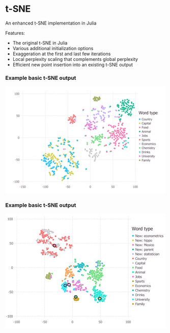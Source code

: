 # t-SNE
An enhanced t-SNE implementation in Julia

Features: 
- The original t-SNE in Julia
- Various additional initialization options 
- Exaggeration at the first and last few iterations
- Local perplexity scaling that complements global perplexity
- Efficient new point insertion into an existing t-SNE output

### Example basic t-SNE output
![Screenshot](example.png)

### Example basic t-SNE output
![Screenshot](example_features.PNG)
